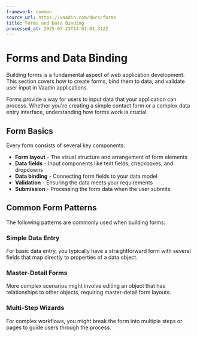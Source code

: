 ```yaml
---
framework: common
source_url: https://vaadin.com/docs/forms
title: Forms and Data Binding
processed_at: 2025-07-23T14:01:01.312Z
---
```


# Forms and Data Binding

Building forms is a fundamental aspect of web application development. This section covers how to create forms, bind them to data, and validate user input in Vaadin applications.

Forms provide a way for users to input data that your application can process. Whether you're creating a simple contact form or a complex data entry interface, understanding how forms work is crucial.

## Form Basics

Every form consists of several key components:

* **Form layout** - The visual structure and arrangement of form elements
* **Data fields** - Input components like text fields, checkboxes, and dropdowns  
* **Data binding** - Connecting form fields to your data model
* **Validation** - Ensuring the data meets your requirements
* **Submission** - Processing the form data when the user submits

## Common Form Patterns

The following patterns are commonly used when building forms:

### Simple Data Entry

For basic data entry, you typically have a straightforward form with several fields that map directly to properties of a data object.

### Master-Detail Forms

More complex scenarios might involve editing an object that has relationships to other objects, requiring master-detail form layouts.

### Multi-Step Wizards

For complex workflows, you might break the form into multiple steps or pages to guide users through the process. 